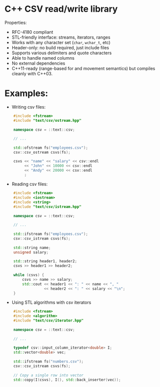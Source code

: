 C++ CSV read/write library
==========================

Properties:

* RFC-4180 compliant
* STL-friendly interface: streams, iterators, ranges
* Works with any character set (`char`, `wchar_t`, etc)
* Header-only: no build required, just include files
* Supports various delimiters and quote characters
* Able to handle named columns
* No external dependencies
* C++11-ready (range-based for and movement semantics) but compiles cleanly
  with C++03.

Examples:
=========

* Writing csv files:

```cpp
    #include <fstream>
    #include "text/csv/ostream.hpp"
    
    namespace csv = ::text::csv;
    
    // ...
    
    std::ofstream fs("employees.csv");
    csv::csv_ostream csvs(fs);

    csvs << "name" << "salary" << csv::endl
         << "John" << 10000 << csv::endl
         << "Andy" << 20000 << csv::endl
         ;
```

* Reading csv files:

```cpp
    #include <fstream>
    #include <iostream>
    #include <string>
    #include "text/csv/istream.hpp"
    
    namespace csv = ::text::csv;
    
    // ...
    
    std::ifstream fs("employees.csv");
    csv::csv_istream csvs(fs);
    
    std::string name;
    unsigned salary;
    
    std::string header1, header2;
    csvs >> header1 >> header2;
    
    while (csvs) {
        csvs >> name >> salary;
        std::cout << header1 << ": " << name << ", "
                  << header2 << ": " << salary << "\n";
    }
```

* Using STL algorithms with csv iterators

```cpp
    #include <fstream>
    #include <algorithm>
    #include "text/csv/iterator.hpp"
    
    namespace csv = ::text::csv;
    
    // ...
    
    typedef csv::input_column_iterator<double> I;
    std::vector<double> vec;
    
    std::ifstream fs("numbers.csv");
    csv::csv_istream csvs(fs);
    
    // Copy a single row into vector
    std::copy(I(csvs), I(), std::back_inserter(vec));
```
